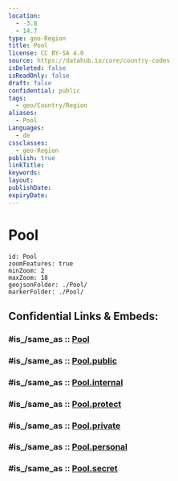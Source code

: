 ```yaml
---
location:
  - -3.8
  - 14.7
type: geo-Region
title: Pool
license: CC BY-SA 4.0
source: https://datahub.io/core/country-codes
isDeleted: false
isReadOnly: false
draft: false
confidential: public
tags:
  - geo/Country/Region
aliases:
  - Pool
Languages:
  - de
cssclasses:
  - geo-Region
publish: true
linkTitle:
keywords:
layout:
publishDate:
expiryDate:
---
```


# Pool

```leaflet
id: Pool
zoomFeatures: true 
minZoom: 2 
maxZoom: 18
geojsonFolder: ./Pool/
markerFolder: ./Pool/
```


## Confidential Links & Embeds: 

### #is_/same_as :: [Pool](/_Standards/Earth/Continent/Africa/Africa~Central/Congo~Brazzaville/departments~Congo~Brazzaville/Pool.md) 

### #is_/same_as :: [Pool.public](/_public/Earth/Continent/Africa/Africa~Central/Congo~Brazzaville/departments~Congo~Brazzaville/Pool.public.md) 

### #is_/same_as :: [Pool.internal](/_internal/Earth/Continent/Africa/Africa~Central/Congo~Brazzaville/departments~Congo~Brazzaville/Pool.internal.md) 

### #is_/same_as :: [Pool.protect](/_protect/Earth/Continent/Africa/Africa~Central/Congo~Brazzaville/departments~Congo~Brazzaville/Pool.protect.md) 

### #is_/same_as :: [Pool.private](/_private/Earth/Continent/Africa/Africa~Central/Congo~Brazzaville/departments~Congo~Brazzaville/Pool.private.md) 

### #is_/same_as :: [Pool.personal](/_personal/Earth/Continent/Africa/Africa~Central/Congo~Brazzaville/departments~Congo~Brazzaville/Pool.personal.md) 

### #is_/same_as :: [Pool.secret](/_secret/Earth/Continent/Africa/Africa~Central/Congo~Brazzaville/departments~Congo~Brazzaville/Pool.secret.md)

